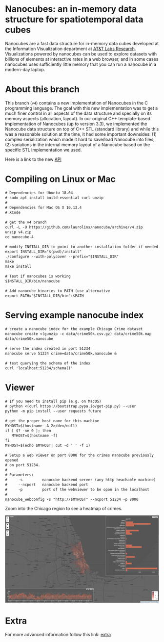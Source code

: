 # Nanocubes: an in-memory data structure for spatiotemporal data cubes

Nanocubes are a fast data structure for in-memory data cubes developed at the Information Visualization department at [AT&T Labs Research](http://www.research.att.com). Visualizations powered by nanocubes can be used to explore datasets with billions of elements at interactive rates in a web browser, and in some cases nanocubes uses sufficiently little memory that you can run a nanocube in a modern-day laptop.

# About this branch

This branch (`v4`) contains a new implementation of Nanocubes in the C programming language. The goal with this new implementation was to get a much finer control in all aspects of the data structure and specially on its memory aspects (allocation, layout). In our original C++ template-based implementation of Nanocubes (up to version 3.3), we implemented the Nanocube data structure on top of C++ STL (standard library) and while this was a reasonable solution at the time, it had some important downsides: (1) complex serialization which made it hard to save/load Nanocube into files; (2) variations in the internal memory layout of a Nanocube based on the specific STL implementation we used.

Here is a link to the new [API](/api/README.md)

# Compiling on Linux or Mac

```shell
# Dependencies for Ubuntu 18.04
# sudo apt install build-essential curl unzip
#
# Dependencies for Mac OS X 10.13.4
# XCode

# get the v4 branch
curl -L -O https://github.com/laurolins/nanocube/archive/v4.zip
unzip v4.zip
cd nanocube-4

# modify INSTALL_DIR to point to another installation folder if needed
export INSTALL_DIR="$(pwd)/install"
./configure --with-polycover --prefix="$INSTALL_DIR"
make
make install

# Test if nanocubes is working
$INSTALL_DIR/bin/nanocube

# Add nanocube binaries to PATH (use alternative
export PATH="$INSTALL_DIR/bin":$PATH
```

# Serving example nanocube index

```shell
# create a nanocube index for the example Chicago Crime dataset
nanocube create <(gunzip -c data/crime50k.csv.gz) data/crime50k.map data/crime50k.nanocube

# serve the index created in port 51234
nanocube serve 51234 crime=data/crime50k.nanocube &

# test querying the schema of the index
curl 'localhost:51234/schema()'
```

# Viewer

```shell
# If you need to install pip (e.g. on MacOS)
# python <(curl https://bootstrap.pypa.io/get-pip.py) --user
python -m pip install --user requests future

# get the proper host name for this machine
MYHOST=$(hostname -A 2>/dev/null)
if [ $? -ne 0 ]; then
   MYHOST=$(hostname -f)
fi
MYHOST=$(echo $MYHOST| cut -d ' ' -f 1)

# Setup a web viewer on port 8000 for the crimes nanocube previously opened 
# on port 51234.
#
# Parameters:
#     -s         nanocube backend server (any http heachable machine)
#     --ncport   nanocube backend port
#     -p         port of the webviewer to be opon in the localhost
#
nanocube_webconfig -s "http://$MYHOST" --ncport 51234 -p 8000
```

Zoom into the Chicago region to see a heatmap of crimes.

![image](./doc/chicago_crime.png)

# Extra

For more advanced information follow this link: [extra](/EXTRA.md)

